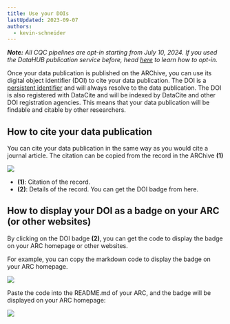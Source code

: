 ```yaml
---
title: Use your DOIs
lastUpdated: 2023-09-07
authors:
  - kevin-schneider
---
```


_**Note:** All CQC pipelines are opt-in starting from July 10, 2024. If you used the DataHUB publication service before, head [here](/arc-validation/validation-packages) to learn how to opt-in._

Once your data publication is published on the ARChive, you can use its digital object identifier (DOI) to cite your data publication. The DOI is a [persistent identifier](/fundamentals/persistent-identifiers) and will always resolve to the data publication. The DOI is also registered with DataCite and will be indexed by DataCite and other DOI registration agencies. This means that your data publication will be findable and citable by other researchers.

## How to cite your data publication

You can cite your data publication in the same way as you would cite a journal article. The citation can be copied from the record in the ARChive **(1)**

![](@images/data-publications/doi-accession.png)

- **(1)**: Citation of the record.
- **(2)**: Details of the record. You can get the DOI badge from here.

## How to display your DOI as a badge on your ARC (or other websites)

By clicking on the DOI badge **(2)**, you can get the code to display the badge on your ARC homepage or other websites.

For example, you can copy the markdown code to display the badge on your ARC homepage.

![](@images/data-publications/doi-badge.png)

Paste the code into the README.md of your ARC, and the badge will be displayed on your ARC homepage:

![](@images/data-publications/doi-badge-display.png)